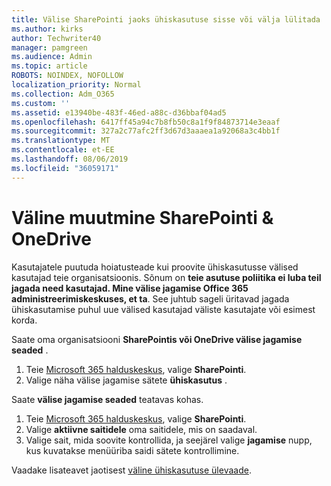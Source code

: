 ```yaml
---
title: Välise SharePointi jaoks ühiskasutuse sisse või välja lülitada
ms.author: kirks
author: Techwriter40
manager: pamgreen
ms.audience: Admin
ms.topic: article
ROBOTS: NOINDEX, NOFOLLOW
localization_priority: Normal
ms.collection: Adm_O365
ms.custom: ''
ms.assetid: e13940be-483f-46ed-a88c-d36bbaf04ad5
ms.openlocfilehash: 6417ff45a94c7b8fb50c8a1f9f84873714e3eaaf
ms.sourcegitcommit: 327a2c77afc2ff3d67d3aaaea1a92068a3c4bb1f
ms.translationtype: MT
ms.contentlocale: et-EE
ms.lasthandoff: 08/06/2019
ms.locfileid: "36059171"
---
```

# <a name="external-sharing-settings-for-sharepoint--onedrive"></a>Väline muutmine SharePointi & OneDrive

Kasutajatele puutuda hoiatusteade kui proovite ühiskasutusse välised kasutajad teie organisatsioonis. Sõnum on **teie asutuse poliitika ei luba teil jagada need kasutajad. Mine välise jagamise Office 365 administreerimiskeskuses, et ta**. See juhtub sageli üritavad jagada ühiskasutamise puhul uue välised kasutajad väliste kasutajate või esimest korda.

Saate oma organisatsiooni **SharePointis või OneDrive välise jagamise seaded** .

1. Teie [Microsoft 365 halduskeskus](https://admin.microsoft.com/AdminPortal/Home#/homepage">https://admin.microsoft.com/), valige **SharePointi**.
3. Valige näha välise jagamise sätete **ühiskasutus** .

Saate **välise jagamise seaded** teatavas kohas.

1. Teie [Microsoft 365 halduskeskus](https://admin.microsoft.com/AdminPortal/Home#/homepage">https://admin.microsoft.com/), valige **SharePointi**.
2. Valige **aktiivne saitidele** oma saitidele, mis on saadaval.
3. Valige sait, mida soovite kontrollida, ja seejärel valige **jagamise** nupp, kus kuvatakse menüüriba saidi sätete kontrollimine.

Vaadake lisateavet jaotisest [väline ühiskasutuse ülevaade](https://docs.microsoft.com/sharepoint/external-sharing-overview).